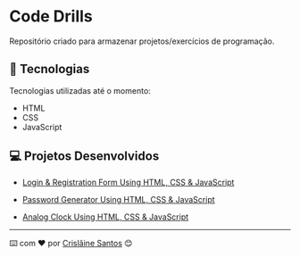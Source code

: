 # Code Drills

Repositório criado para armazenar projetos/exercícios de programação.

## 🚀 Tecnologias

Tecnologias utilizadas até o momento:

- HTML
- CSS
- JavaScript


## 💻 Projetos Desenvolvidos

- [Login & Registration Form Using HTML, CSS & JavaScript](./form-login-registration/)

- [Password Generator Using HTML, CSS & JavaScript](./password-generator/)

- [Analog Clock Using HTML, CSS & JavaScript](./analog-clock/)

---
⌨️ com ❤️ por [Crislâine Santos](https://gist.github.com/crislainesc) 😊
